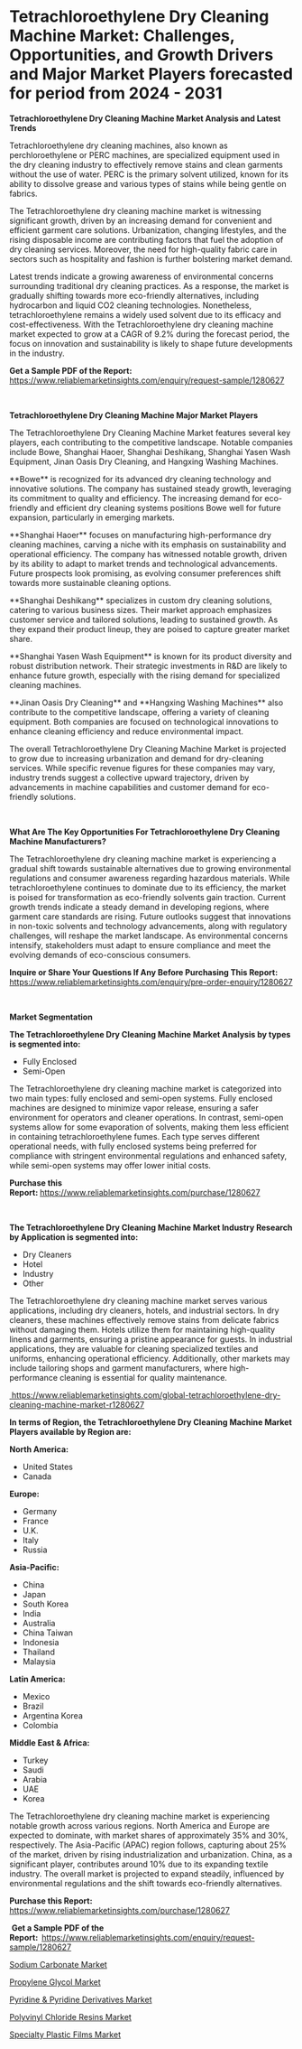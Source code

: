 <p><h1>Tetrachloroethylene Dry Cleaning Machine Market: Challenges, Opportunities, and Growth Drivers and Major Market Players forecasted for period from 2024 - 2031</h1></p><p><strong>Tetrachloroethylene Dry Cleaning Machine Market Analysis and Latest Trends</strong></p>
<p><p>Tetrachloroethylene dry cleaning machines, also known as perchloroethylene or PERC machines, are specialized equipment used in the dry cleaning industry to effectively remove stains and clean garments without the use of water. PERC is the primary solvent utilized, known for its ability to dissolve grease and various types of stains while being gentle on fabrics.</p><p>The Tetrachloroethylene dry cleaning machine market is witnessing significant growth, driven by an increasing demand for convenient and efficient garment care solutions. Urbanization, changing lifestyles, and the rising disposable income are contributing factors that fuel the adoption of dry cleaning services. Moreover, the need for high-quality fabric care in sectors such as hospitality and fashion is further bolstering market demand.</p><p>Latest trends indicate a growing awareness of environmental concerns surrounding traditional dry cleaning practices. As a response, the market is gradually shifting towards more eco-friendly alternatives, including hydrocarbon and liquid CO2 cleaning technologies. Nonetheless, tetrachloroethylene remains a widely used solvent due to its efficacy and cost-effectiveness. With the Tetrachloroethylene dry cleaning machine market expected to grow at a CAGR of 9.2% during the forecast period, the focus on innovation and sustainability is likely to shape future developments in the industry.</p></p>
<p><strong>Get a Sample PDF of the Report:&nbsp;</strong> <a href="https://www.reliablemarketinsights.com/enquiry/request-sample/1280627?utm_campaign=1512&utm_medium=2&utm_source=Github&utm_content=ia&utm_term=10122024&utm_id=tetrachloroethylene-dry-cleaning-machine">https://www.reliablemarketinsights.com/enquiry/request-sample/1280627</a></p>
<p>&nbsp;</p>
<p><strong>Tetrachloroethylene Dry Cleaning Machine Major Market Players</strong></p>
<p><p>The Tetrachloroethylene Dry Cleaning Machine Market features several key players, each contributing to the competitive landscape. Notable companies include Bowe, Shanghai Haoer, Shanghai Deshikang, Shanghai Yasen Wash Equipment, Jinan Oasis Dry Cleaning, and Hangxing Washing Machines.</p><p>**Bowe** is recognized for its advanced dry cleaning technology and innovative solutions. The company has sustained steady growth, leveraging its commitment to quality and efficiency. The increasing demand for eco-friendly and efficient dry cleaning systems positions Bowe well for future expansion, particularly in emerging markets.</p><p>**Shanghai Haoer** focuses on manufacturing high-performance dry cleaning machines, carving a niche with its emphasis on sustainability and operational efficiency. The company has witnessed notable growth, driven by its ability to adapt to market trends and technological advancements. Future prospects look promising, as evolving consumer preferences shift towards more sustainable cleaning options.</p><p>**Shanghai Deshikang** specializes in custom dry cleaning solutions, catering to various business sizes. Their market approach emphasizes customer service and tailored solutions, leading to sustained growth. As they expand their product lineup, they are poised to capture greater market share.</p><p>**Shanghai Yasen Wash Equipment** is known for its product diversity and robust distribution network. Their strategic investments in R&D are likely to enhance future growth, especially with the rising demand for specialized cleaning machines.</p><p>**Jinan Oasis Dry Cleaning** and **Hangxing Washing Machines** also contribute to the competitive landscape, offering a variety of cleaning equipment. Both companies are focused on technological innovations to enhance cleaning efficiency and reduce environmental impact.</p><p>The overall Tetrachloroethylene Dry Cleaning Machine Market is projected to grow due to increasing urbanization and demand for dry-cleaning services. While specific revenue figures for these companies may vary, industry trends suggest a collective upward trajectory, driven by advancements in machine capabilities and customer demand for eco-friendly solutions.</p></p>
<p>&nbsp;</p>
<p><strong>What Are The Key Opportunities For Tetrachloroethylene Dry Cleaning Machine Manufacturers?</strong></p>
<p><p>The Tetrachloroethylene dry cleaning machine market is experiencing a gradual shift towards sustainable alternatives due to growing environmental regulations and consumer awareness regarding hazardous materials. While tetrachloroethylene continues to dominate due to its efficiency, the market is poised for transformation as eco-friendly solvents gain traction. Current growth trends indicate a steady demand in developing regions, where garment care standards are rising. Future outlooks suggest that innovations in non-toxic solvents and technology advancements, along with regulatory challenges, will reshape the market landscape. As environmental concerns intensify, stakeholders must adapt to ensure compliance and meet the evolving demands of eco-conscious consumers.</p></p>
<p><strong>Inquire or Share Your Questions If Any Before Purchasing This Report:</strong> <a href="https://www.reliablemarketinsights.com/enquiry/pre-order-enquiry/1280627?utm_campaign=1512&utm_medium=2&utm_source=Github&utm_content=ia&utm_term=10122024&utm_id=tetrachloroethylene-dry-cleaning-machine">https://www.reliablemarketinsights.com/enquiry/pre-order-enquiry/1280627</a></p>
<p>&nbsp;</p>
<p><strong>Market Segmentation</strong></p>
<p><strong>The Tetrachloroethylene Dry Cleaning Machine Market Analysis by types is segmented into:</strong></p>
<p><ul><li>Fully Enclosed</li><li>Semi-Open</li></ul></p>
<p><p>The Tetrachloroethylene dry cleaning machine market is categorized into two main types: fully enclosed and semi-open systems. Fully enclosed machines are designed to minimize vapor release, ensuring a safer environment for operators and cleaner operations. In contrast, semi-open systems allow for some evaporation of solvents, making them less efficient in containing tetrachloroethylene fumes. Each type serves different operational needs, with fully enclosed systems being preferred for compliance with stringent environmental regulations and enhanced safety, while semi-open systems may offer lower initial costs.</p></p>
<p><strong>Purchase this Report:&nbsp;</strong><a href="https://www.reliablemarketinsights.com/purchase/1280627?utm_campaign=1512&utm_medium=2&utm_source=Github&utm_content=ia&utm_term=10122024&utm_id=tetrachloroethylene-dry-cleaning-machine">https://www.reliablemarketinsights.com/purchase/1280627</a></p>
<p>&nbsp;</p>
<p><strong>The Tetrachloroethylene Dry Cleaning Machine Market Industry Research by Application is segmented into:</strong></p>
<p><ul><li>Dry Cleaners</li><li>Hotel</li><li>Industry</li><li>Other</li></ul></p>
<p><p>The Tetrachloroethylene dry cleaning machine market serves various applications, including dry cleaners, hotels, and industrial sectors. In dry cleaners, these machines effectively remove stains from delicate fabrics without damaging them. Hotels utilize them for maintaining high-quality linens and garments, ensuring a pristine appearance for guests. In industrial applications, they are valuable for cleaning specialized textiles and uniforms, enhancing operational efficiency. Additionally, other markets may include tailoring shops and garment manufacturers, where high-performance cleaning is essential for quality maintenance.</p></p>
<p><a href="https://www.reliablemarketinsights.com/global-tetrachloroethylene-dry-cleaning-machine-market-r1280627?utm_campaign=1512&utm_medium=2&utm_source=Github&utm_content=ia&utm_term=10122024&utm_id=tetrachloroethylene-dry-cleaning-machine">&nbsp;https://www.reliablemarketinsights.com/global-tetrachloroethylene-dry-cleaning-machine-market-r1280627</a></p>
<p><strong>In terms of Region, the Tetrachloroethylene Dry Cleaning Machine Market Players available by Region are:</strong></p>
<p>
    <p> <strong> North America: </strong>
        <ul>
            <li>United States</li>
            <li>Canada</li>
        </ul>
        </p> 
    <p> <strong> Europe: </strong>
        <ul>
            <li>Germany</li>
            <li>France</li>
            <li>U.K.</li>
            <li>Italy</li>
            <li>Russia</li>
        </ul>
        </p> 
    <p> <strong> Asia-Pacific: </strong>
        <ul>
            <li>China</li>
            <li>Japan</li>
            <li>South Korea</li>
            <li>India</li>
            <li>Australia</li>
            <li>China Taiwan</li>
            <li>Indonesia</li>
            <li>Thailand</li>
            <li>Malaysia</li>
        </ul>
        </p> 
    <p> <strong> Latin America: </strong>
        <ul>
            <li>Mexico</li>
            <li>Brazil</li>
            <li>Argentina Korea</li>
            <li>Colombia</li>
        </ul>
        </p> 
    <p> <strong> Middle East & Africa: </strong>
        <ul>
            <li>Turkey</li>
            <li>Saudi</li>
            <li>Arabia</li>
            <li>UAE</li>
            <li>Korea</li>
        </ul>
    </p>
    </p>
<p><p>The Tetrachloroethylene dry cleaning machine market is experiencing notable growth across various regions. North America and Europe are expected to dominate, with market shares of approximately 35% and 30%, respectively. The Asia-Pacific (APAC) region follows, capturing about 25% of the market, driven by rising industrialization and urbanization. China, as a significant player, contributes around 10% due to its expanding textile industry. The overall market is projected to expand steadily, influenced by environmental regulations and the shift towards eco-friendly alternatives.</p></p>
<p><strong>Purchase this Report: </strong><a href="https://www.reliablemarketinsights.com/purchase/1280627?utm_campaign=1512&utm_medium=2&utm_source=Github&utm_content=ia&utm_term=10122024&utm_id=tetrachloroethylene-dry-cleaning-machine">https://www.reliablemarketinsights.com/purchase/1280627</a></p>
<p>&nbsp;<strong>Get a Sample PDF of the Report:&nbsp;&nbsp;</strong><a href="https://www.reliablemarketinsights.com/enquiry/request-sample/1280627?utm_campaign=1512&utm_medium=2&utm_source=Github&utm_content=ia&utm_term=10122024&utm_id=tetrachloroethylene-dry-cleaning-machine">https://www.reliablemarketinsights.com/enquiry/request-sample/1280627</a></p>
<p><strong></strong></p>
<p><p><a href="https://www.linkedin.com/pulse/sodium-carbonate-market-forecasting-share-size-revenue-hz4vf?utm_campaign=1512&utm_medium=2&utm_source=Github&utm_content=ia&utm_term=10122024&utm_id=tetrachloroethylene-dry-cleaning-machine">Sodium Carbonate Market</a></p><p><a href="https://www.linkedin.com/pulse/c-hannibex-sqmmf?utm_campaign=1512&utm_medium=2&utm_source=Github&utm_content=ia&utm_term=10122024&utm_id=tetrachloroethylene-dry-cleaning-machine">Propylene Glycol Market</a></p><p><a href="https://www.linkedin.com/pulse/c-hannibex-sqmmf?utm_campaign=1512&utm_medium=2&utm_source=Github&utm_content=ia&utm_term=10122024&utm_id=tetrachloroethylene-dry-cleaning-machine">Pyridine & Pyridine Derivatives Market</a></p><p><a href="https://www.linkedin.com/pulse/market-revenue-forecast-polyvinyl-chloride-resins-industry-be0lf?utm_campaign=1512&utm_medium=2&utm_source=Github&utm_content=ia&utm_term=10122024&utm_id=tetrachloroethylene-dry-cleaning-machine">Polyvinyl Chloride Resins Market</a></p><p><a href="https://www.linkedin.com/pulse/global-specialty-plastic-films-market-forecast-2024-2031-expected-uteaf?utm_campaign=1512&utm_medium=2&utm_source=Github&utm_content=ia&utm_term=10122024&utm_id=tetrachloroethylene-dry-cleaning-machine">Specialty Plastic Films Market</a></p></p>